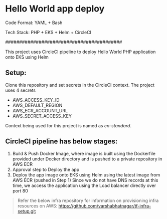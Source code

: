 # Hello World app deploy

Code Format: YAML + Bash

Tech Stack: PHP + EKS + Helm + CircleCI

##########################################

This project uses CircleCI pipeline to deploy Hello World PHP application onto EKS using Helm

## Setup:
Clone this repository and set secrets in the CircleCI context. The project uses 4 secrets
- AWS_ACCESS_KEY_ID
- AWS_DEFAULT_REGION
- AWS_ECR_ACCOUNT_URL
- AWS_SECRET_ACCESS_KEY

Context being used for this project is named as *cn-standard*.

## CircleCI pipeline has below stages:

1. Build & Push Docker Image, where image is built using the Dockerfile provided under Docker directory and is pushed to a private repository in AWS ECR
2. Approval step to Deploy the app
3. Deploy the app image onto EKS using Helm using the latest image from AWS ECR (pushed in Step 1)
Since we do not have DNS records at this time, we access the application using the Load balancer directly over port 80

> Refer the below infra repository for information on provisioning infra resources on AWS: https://github.com/varshabhatnagar/tf-infra-setup.git
